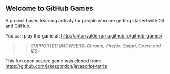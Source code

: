 ## Welcome to GitHub Games

A project based learning activity for people who are getting started with Git and GitHub.

You can play the game at: http://antonvalderrama.github.io/github-games/

>> _*SUPPORTED BROWSERS*: Chrome, Firefox, Safari, Opera and IE9+_

This fun open source game was cloned from: https://github.com/jakesgordon/javascript-tetris
